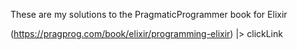 These are my solutions to the PragmaticProgrammer book for Elixir

(https://pragprog.com/book/elixir/programming-elixir)
|> clickLink
